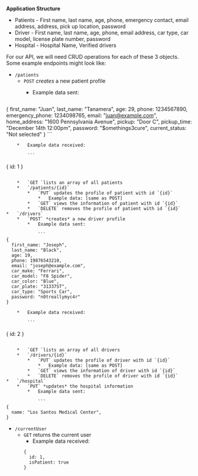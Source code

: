 **Application Structure**



*   Patients - First name, last name, age, phone, emergency contact, email address, address, pick up location, password
*   Driver - First name, last name, age, phone, email address, car type, car model, license plate number, password
*   Hospital - Hospital Name, Verified drivers

For our API, we will need CRUD operations for each of these 3 objects. Some example endpoints might look like:



*   `/patients`
    *   `POST` *creates* a new patient profile
        *   Example data sent:

            ```
{
  first_name: "Juan",
  last_name: "Tanamera",
  age: 29,
  phone: 1234567890,
  emergency_phone: 1234098765,
  email: "juan@example.com",
  home_address: "1600 Pennsylvania Avenue",
  pickup: "Door C",
  pickup_time: "December 14th 12:00pm",
  password: "$omethings3cure",
  current_status: "Not selected"
}
            ```

        *   Example data received:

            ```
{
  id: 1
}
```

    *   `GET `lists an array of all patients
    *   `/patients/{id}`
        *   `PUT` updates the profile of patient with id `{id}`
            *   Example data: [same as POST]
        *   `GET` views the information of patient with id `{id}`
        *   `DELETE` removes the profile of patient with id `{id}`
*   `/drivers`
    *   `POST` *creates* a new driver profile
        *   Example data sent:

            ```
{
  first_name: "Joseph",
  last_name: "Black",
  age: 19,
  phone: 19876543210,
  email: "joseph@example.com",
  car_make: "Ferrari",
  car_model: "F8 Spider",
  car_color: "Blue",
  car_plate: "31337ST",
  car_type: "Sports Car",
  password: "n0treallymyc4r"
}
```

        *   Example data received:

            ```
{
  id: 2
}
```

    *   `GET `lists an array of all drivers
    *   `/drivers/{id}`
        *   `PUT` updates the profile of driver with id `{id}`
            *   Example data: [same as POST]
        *   `GET` views the information of driver with id `{id}`
        *   `DELETE` removes the profile of driver with id `{id}`
*   `/hospital`
    *   `PUT` *updates* the hospital information
        *   Example data sent:

            ```
{
  name: "Los Santos Medical Center",
}
```
* `/currentUser`
    * `GET` returns the current user
        * Example data received:
        ```
        {
          id: 1,
          isPatient: true
        }
        ```

